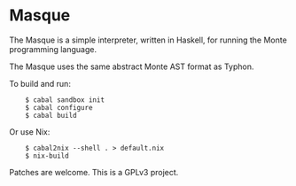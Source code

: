 # Masque

The Masque is a simple interpreter, written in Haskell, for running the Monte
programming language.

The Masque uses the same abstract Monte AST format as Typhon.

To build and run:

```
    $ cabal sandbox init
    $ cabal configure
    $ cabal build
```

Or use Nix:

```
    $ cabal2nix --shell . > default.nix
    $ nix-build
```

Patches are welcome. This is a GPLv3 project.
